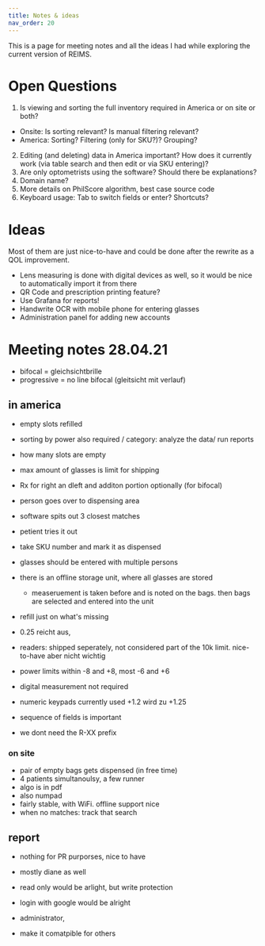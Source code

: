 ```yaml
---
title: Notes & ideas
nav_order: 20
---
```


This is a page for meeting notes and all the ideas I had while exploring the current version of REIMS.

# Open Questions

1. Is viewing and sorting the full inventory required in America or on site or both?
  - Onsite: Is sorting relevant? Is manual filtering relevant?
  - America: Sorting? Filtering (only for SKU?)? Grouping?
2. Editing (and deleting) data in America important? How does it currently work (via table search and then edit or via SKU entering)?
3. Are only optometrists using the software? Should there be explanations?
4. Domain name?
5. More details on PhilScore algorithm, best case source code
6. Keyboard usage: Tab to switch fields or enter? Shortcuts?

# Ideas

Most of them are just nice-to-have and could be done after the rewrite as a QOL improvement.

- Lens measuring is done with digital devices as well, so it would be nice to automatically import it from there
- QR Code and prescription printing feature?
- Use Grafana for reports!
- Handwrite OCR with mobile phone for entering glasses
- Administration panel for adding new accounts

# Meeting notes 28.04.21

- bifocal = gleichsichtbrille
- progressive = no line bifocal (gleitsicht mit verlauf)

## in america

- empty slots refilled

- sorting by power also required / category: analyze the data/ run reports
- how many slots are empty

- max amount of glasses is limit for shipping

- Rx for right an dleft and additon portion optionally (for bifocal)
- person goes over to dispensing area
- software spits out 3 closest matches
- petient tries it out
- take SKU number and mark it as dispensed

- glasses should be entered with multiple persons
- there is an offline storage unit, where all glasses are stored
  - measeruement is taken before and is noted on the bags. then bags are selected and entered into the unit
- refill just on what's missing
- 0.25 reicht aus,
- readers: shipped seperately, not considered part of the 10k limit. nice-to-have aber nicht wichtig
- power limits within -8 and +8, most -6 and +6

- digital measurement not required
- numeric keypads currently used +1.2 wird zu +1.25
- sequence of fields is important

- we dont need the R-XX prefix

### on site

- pair of empty bags gets dispensed (in free time)
- 4 patients simultanoulsy, a few runner
- algo is in pdf
- also numpad
- fairly stable, with WiFi. offline support nice
- when no matches: track that search

## report

- nothing for PR purporses, nice to have
- mostly diane as well

- read only would be arlight, but write protection

- login with google would be alright

- administrator,
- make it comatpible for others
